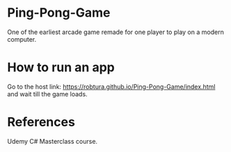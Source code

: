 # Ping-Pong-Game
One of the earliest arcade game remade for one player to play on a modern computer.

# How to run an app
Go to the host link: https://robtura.github.io/Ping-Pong-Game/index.html and wait till the game loads.

# References
Udemy C# Masterclass course.
